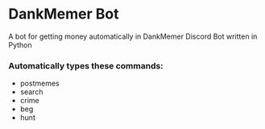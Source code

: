 # DankMemer Bot
A bot for getting money automatically in DankMemer Discord Bot written in Python


### Automatically types these commands:
- postmemes
- search
- crime
- beg
- hunt

